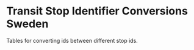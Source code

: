 Transit Stop Identifier Conversions Sweden
==========

Tables for converting ids between different stop ids.

